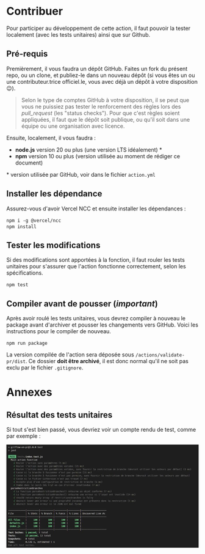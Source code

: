 # Contribuer

Pour participer au développement de cette action, il faut pouvoir la tester localement (avec les tests unitaires) ainsi que sur Github.

## Pré-requis

Premièrement, il vous faudra un dépôt GitHub. Faites un fork du présent repo, ou un clone, et publiez-le dans un nouveau dépôt (si vous êtes un ou une contributeur.trice officiel.le, vous avec déjà un dépôt à votre disposition 😉).

> Selon le type de comptes GitHub à votre disposition, il se peut que vous ne puissiez pas tester le renforcement des règles lors des *pull_request* (les "status checks"). Pour que c'est règles soient appliquées, il faut que le dépôt soit publique, ou qu'il soit dans une équipe ou une organisation avec licence.

Ensuite, localement, il vous faudra :
- **node.js** version 20 ou plus (une version LTS idéalement) *
- **npm** version 10 ou plus (version utilisée au moment de rédiger ce document)

\* version utilisée par GitHub, voir dans le fichier `action.yml`

## Installer les dépendance

Assurez-vous d'avoir Vercel NCC et ensuite installer les dépendances : 

```shell
npm i -g @vercel/ncc
npm install
```

## Tester les modifications

Si des modifications sont apportées à la fonction, il faut rouler les tests unitaires pour s'assurer que l'action fonctionne correctement, selon les spécifications.

```shell
npm test
```

## Compiler avant de pousser (***important***)

Après avoir roulé les tests unitaires, vous devrez compiler à nouveau le package avant d'archiver et pousser les changements vers GitHub. Voici les instructions pour le compiler de nouveau.

```shell
npm run package
```

La version compilée de l'action sera déposée sous `/actions/validate-pr/dist`. Ce dossier **doit être archivé**, il est donc normal qu'il ne soit pas exclu par le fichier `.gitignore`.

# Annexes

## Résultat des tests unitaires

Si tout s'est bien passé, vous devriez voir un compte rendu de test, comme par exemple : 

![alt text](../../../docs/images/gitflow/test_result_example.jpg)
